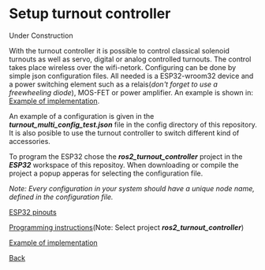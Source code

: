 # Setup turnout controller

Under Construction

With the turnout controller it is possible to control classical solenoid turnouts as well as servo, digital or analog controlled turnouts. The control takes place wireless over the wifi-netork. Configuring can be done by simple json configuration files. All needed is a ESP32-wroom32 device and a power switching element such as a relais(_don't forget to use a freewheeling diode_), MOS-FET or power amplifier. An example is shown in: [Example of implementation](./turnout_example.md).

An example of a configuration is given in the ___turnout_multi_config_test.json___ file in the config directory of this repository. It is also posible to use the turnout controller to switch different kind of accessories.

To program the ESP32 chose the ___ros2_turnout_controller___ project in the ___ESP32___ workspace of this repositoy. When downloading or compile the project a popup apperas for selecting the configuration file.

_Note: Every configuration in your system should have a unique node name, defined in the configuration file._

[ESP32 pinouts](./esp32_pinouts.md)

[Programming instructions](instructions_programming_esp32.md)(Note: Select project ___ros2_turnout_controller___)

[Example of implementation](./turnout_example.md)

[Back](../README.md)